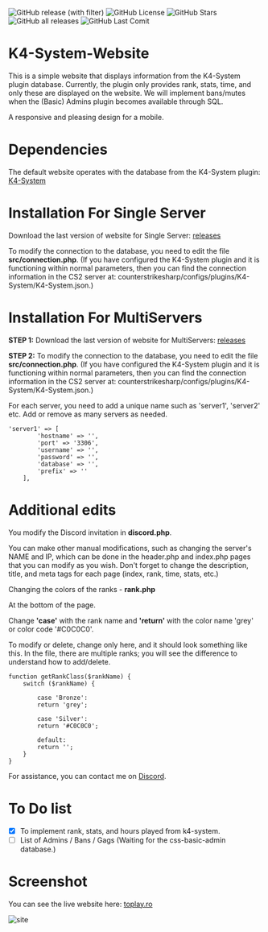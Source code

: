 <img alt="GitHub release (with filter)" src="https://img.shields.io/github/v/release/sdg12321/K4-System-Website"> <img alt="GitHub License" src="https://img.shields.io/github/license/sdg12321/K4-System-Website"> <img alt="GitHub Stars" src="https://img.shields.io/github/stars/sdg12321/K4-System-Website">
 <img alt="GitHub all releases" src="https://img.shields.io/github/downloads/sdg12321/K4-System-Website/total"> <img alt="GitHub Last Comit" src="https://img.shields.io/github/last-commit/sdg12321/K4-System-Website">
# K4-System-Website
This is a simple website that displays information from the K4-System plugin database. Currently, the plugin only provides rank, stats, time, and only these are displayed on the website. We will implement bans/mutes when the (Basic) Admins plugin becomes available through SQL.

A responsive and pleasing design for a mobile.

# Dependencies
The default website operates with the database from the K4-System plugin: [K4-System](https://github.com/K4ryuu/K4-System)

# Installation For Single Server
Download the last version of website for Single Server: [releases](https://github.com/sdg12321/K4-System-Website/releases)

To modify the connection to the database, you need to edit the file **src/connection.php**. (If you have configured the K4-System plugin and it is functioning within normal parameters, then you can find the connection information in the CS2 server at: counterstrikesharp/configs/plugins/K4-System/K4-System.json.)

# Installation For MultiServers

**STEP 1:** Download the last version of website for MultiServers: [releases](https://github.com/sdg12321/K4-System-Website/releases)

**STEP 2:** To modify the connection to the database, you need to edit the file **src/connection.php**. (If you have configured the K4-System plugin and it is functioning within normal parameters, then you can find the connection information in the CS2 server at: counterstrikesharp/configs/plugins/K4-System/K4-System.json.)

For each server, you need to add a unique name such as 'server1', 'server2' etc. Add or remove as many servers as needed.

```
'server1' => [
        'hostname' => '',
        'port' => '3306',
        'username' => '',
        'password' => '',
        'database' => '',
        'prefix' => ''
    ],
```


# Additional edits
You modify the Discord invitation in **discord.php**.

You can make other manual modifications, such as changing the server's NAME and IP, which can be done in the header.php and index.php pages that you can modify as you wish.
Don't forget to change the description, title, and meta tags for each page (index, rank, time, stats, etc.)

Changing the colors of the ranks - **rank.php**

At the bottom of the page.

Change **'case'** with the rank name and **'return'** with the color name 'grey' or color code '#C0C0C0'.

To modify or delete, change only here, and it should look something like this. In the file, there are multiple ranks; you will see the difference to understand how to add/delete.
```
function getRankClass($rankName) {
    switch ($rankName) {

        case 'Bronze':
        return 'grey';

        case 'Silver':
        return '#C0C0C0';

        default:
        return '';
    }
}
```

For assistance, you can contact me on [Discord](https://discord.gg/XJEvUa9QfJ). 

# To Do list
- [x] To implement rank, stats, and hours played from k4-system.
- [ ] List of Admins / Bans / Gags (Waiting for the css-basic-admin database.)

# Screenshot
You can see the live website here: [toplay.ro](https://toplay.ro/)

![site](https://github.com/sdg12321/K4-System-Website/assets/151413805/54bd1d5a-ea1a-4ff6-a0a4-e55631362e04)
